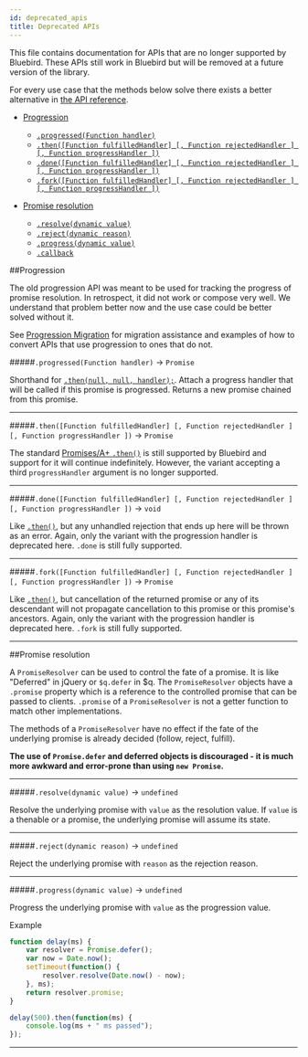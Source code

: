 ```yaml
---
id: deprecated_apis
title: Deprecated APIs
---
```


This file contains documentation for APIs that are no longer supported by Bluebird.
These APIs still work in Bluebird but will be removed at a future version of the library.

For every use case that the methods below solve there exists a better alternative in [the API reference](./API.md).

- [Progression](#progression)
    - [`.progressed(Function handler)`](#.progressed)
    - [`.then([Function fulfilledHandler] [, Function rejectedHandler ] [, Function progressHandler ])`](#.then)
    - [`.done([Function fulfilledHandler] [, Function rejectedHandler ] [, Function progressHandler ])`](#.done)
    - [`.fork([Function fulfilledHandler] [, Function rejectedHandler ] [, Function progressHandler ])`](#.fork)

- [Promise resolution](#promise-resolution)
    - [`.resolve(dynamic value)`](#.resolve)
    - [`.reject(dynamic reason)`](#.reject)
    - [`.progress(dynamic value)`](#.progress)
    - [`.callback`](#.callback)



##Progression

The old progression API was meant to be used for tracking the progress of promise resolution. In retrospect, it did not work or compose very well. We understand that problem better now and the use case could be better solved without it.

See [Progression Migration](./API.md#progression-migration) for migration assistance and examples of how to convert APIs that use progression to ones that do not.

#####`.progressed(Function handler)` -> `Promise`


Shorthand for [`.then(null, null, handler);`](). Attach a progress handler that will be called if this promise is progressed. Returns a new promise chained from this promise.

<hr>

#####`.then([Function fulfilledHandler] [, Function rejectedHandler ] [, Function progressHandler ])` -> `Promise`

The standard [Promises/A+ `.then()`](http://promises-aplus.github.io/promises-spec/) is still supported by Bluebird and support for it will continue indefinitely. However, the variant accepting a third `progressHandler` argument is no longer supported.

<hr>


#####`.done([Function fulfilledHandler] [, Function rejectedHandler ] [, Function progressHandler ])` -> `void`

Like [`.then()`](), but any unhandled rejection that ends up here will be thrown as an error. Again, only the variant with the progression handler is deprecated here. `.done` is still fully supported.

<hr>


#####`.fork([Function fulfilledHandler] [, Function rejectedHandler ] [, Function progressHandler ])` -> `Promise`

Like [`.then()`](), but cancellation of the returned promise or any of its descendant will not propagate cancellation to this promise or this promise's ancestors. Again, only the variant with the progression handler is deprecated here. `.fork` is still fully supported.

<hr>


##Promise resolution

A `PromiseResolver` can be used to control the fate of a promise. It is like "Deferred" in jQuery or `$q.defer` in $q. The `PromiseResolver` objects have a `.promise` property which is a reference to the controlled promise that can be passed to clients. `.promise` of a `PromiseResolver` is not a getter function to match other implementations.

The methods of a `PromiseResolver` have no effect if the fate of the underlying promise is already decided (follow, reject, fulfill).

**The use of `Promise.defer` and deferred objects is discouraged - it is much more awkward and error-prone than using `new Promise`.**

<hr>

#####`.resolve(dynamic value)` -> `undefined`

Resolve the underlying promise with `value` as the resolution value. If `value` is a thenable or a promise, the underlying promise will assume its state.

<hr>

#####`.reject(dynamic reason)` -> `undefined`

Reject the underlying promise with `reason` as the rejection reason.

<hr>

#####`.progress(dynamic value)` -> `undefined`

Progress the underlying promise with `value` as the progression value.

Example

```js
function delay(ms) {
    var resolver = Promise.defer();
    var now = Date.now();
    setTimeout(function() {
        resolver.resolve(Date.now() - now);
    }, ms);
    return resolver.promise;
}

delay(500).then(function(ms) {
    console.log(ms + " ms passed");
});
```

<hr>
